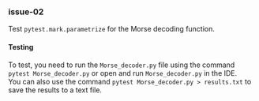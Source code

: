 ### issue-02
 
Test `pytest.mark.parametrize` for the Morse decoding function. 
 
#### Testing
 
To test, you need to run the `Morse_decoder.py` file using the command 
`pytest Morse_decoder.py` or open and run `Morse_decoder.py` in the IDE.\
You can also use the command `pytest Morse_decoder.py > results.txt` 
to save the results to a text file.
 
